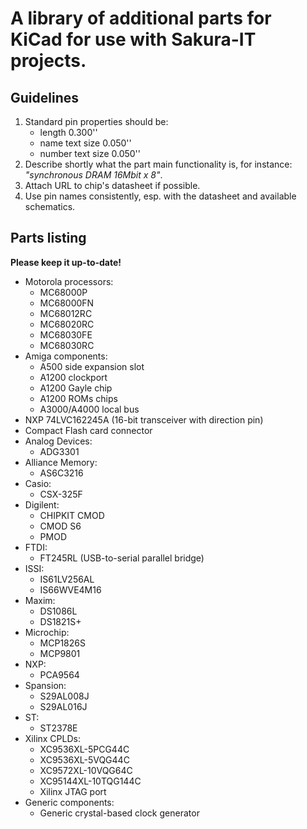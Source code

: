 A library of additional parts for KiCad for use with Sakura-IT projects.
===

Guidelines
---

1. Standard pin properties should be:
    * length 0.300''
    * name text size 0.050''
    * number text size 0.050''
2. Describe shortly what the part main functionality is, for instance: *"synchronous DRAM 16Mbit x 8"*.
3. Attach URL to chip's datasheet if possible.
4. Use pin names consistently, esp. with the datasheet and available schematics. 

Parts listing
---

**Please keep it up-to-date!**

* Motorola processors:
  * MC68000P
  * MC68000FN
  * MC68012RC
  * MC68020RC
  * MC68030FE
  * MC68030RC
* Amiga components:
  * A500 side expansion slot
  * A1200 clockport
  * A1200 Gayle chip
  * A1200 ROMs chips
  * A3000/A4000 local bus
* NXP 74LVC162245A (16-bit transceiver with direction pin)
* Compact Flash card connector
* Analog Devices:
  * ADG3301
* Alliance Memory:
  * AS6C3216
* Casio:
  * CSX-325F
* Digilent:
  * CHIPKIT CMOD
  * CMOD S6 
  * PMOD
* FTDI:
  * FT245RL (USB-to-serial parallel bridge)
* ISSI:
  * IS61LV256AL
  * IS66WVE4M16
* Maxim:
  * DS1086L
  * DS1821S+
* Microchip:
  * MCP1826S
  * MCP9801
* NXP:
  * PCA9564
* Spansion:
  * S29AL008J
  * S29AL016J
* ST:
  * ST2378E
* Xilinx CPLDs:
  * XC9536XL-5PCG44C
  * XC9536XL-5VQG44C
  * XC9572XL-10VQG64C
  * XC95144XL-10TQG144C
  * Xilinx JTAG port
* Generic components:
  * Generic crystal-based clock generator

